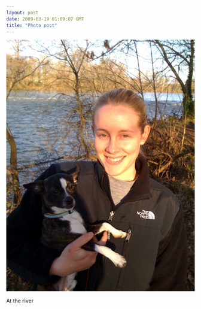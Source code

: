 ```yaml
---
layout: post
date: 2009-03-19 01:09:07 GMT
title: "Photo post"
---
```

![travisj](/images/c687062ec285232f229e303ef4cb69859b2396a2943eb152bfdab94021d22250.jpg)

At the river